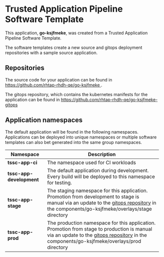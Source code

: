# Trusted Application Pipeline Software Template

This application, **go-ksjfmeke**, was created from a Trusted Application Pipeline Software Template.

The software templates create a new source and gitops deployment repositories with a sample source application. 

## Repositories

The source code for your application can be found in [https://github.com/rhtap-rhdh-qe/go-ksjfmeke ](https://github.com/rhtap-rhdh-qe/go-ksjfmeke ).
 
The gitops repository, which contains the kubernetes manifests for the application can be found in 
[https://github.com/rhtap-rhdh-qe/go-ksjfmeke-gitops ](https://github.com/rhtap-rhdh-qe/go-ksjfmeke-gitops ) 

## Application namespaces 

The default application will be found in the following namespaces. Applications can be deployed into unique namespaces or multiple software templates can also bet generated into the same group namespaces.  

|  Namespace   |  Description   |  
| -------- | -------- |
| **tssc-app-ci** | The namespace used for CI workloads |
| **tssc-app-development** | The default application during development. Every build will be deployed to this namespace for testing. |
| **tssc-app-stage** | The staging namespace for this application. Promotion from development to stage is manual via an update to the [gitops repository](https://github.com/rhtap-rhdh-qe/go-ksjfmeke-gitops ) in the components/go-ksjfmeke/overlays/stage directory |
| **tssc-app-prod** | The production namespace for this application. Promotion from stage to production is manual via an update to the [gitops repository](https://github.com/rhtap-rhdh-qe/go-ksjfmeke-gitops ) in the components/go-ksjfmeke/overlays/prod directory |